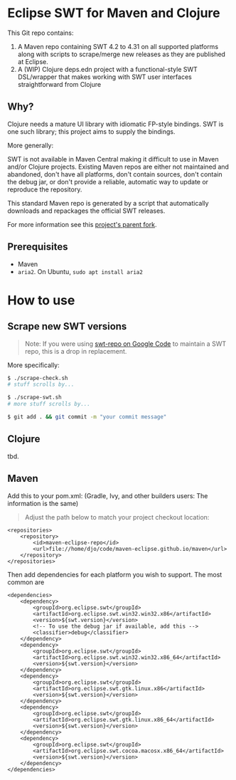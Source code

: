 # Eclipse SWT for Maven and Clojure

This Git repo contains:

1.  A Maven repo containing SWT 4.2 to 4.31 on all supported platforms along with scripts to scrape/merge new releases as they are published at Eclipse.
2.  A (WIP) Clojure deps.edn project with a functional-style SWT DSL/wrapper that makes working with SWT user interfaces straightforward from Clojure

## Why?

Clojure needs a mature UI library with idiomatic FP-style bindings.  SWT is one such library; this project aims to supply the bindings.

More generally:

SWT is not available in Maven Central making it difficult to use in Maven and/or Clojure projects. Existing Maven repos are either not maintained and abandoned, don't have all platforms, don't contain sources, don't contain the debug jar, or don't provide a reliable, automatic way to update or reproduce the repository.  

This standard Maven repo is generated by a script that automatically downloads and repackages the official SWT releases.

For more information see this [project's parent fork](https://github.com/maven-eclipse/maven-eclipse.github.io/).

## Prerequisites

*  Maven
*  `aria2`.  On Ubuntu, `sudo apt install aria2`

# How to use

## Scrape new SWT versions

> Note: If you were using [swt-repo on Google Code](http://code.google.com/p/swt-repo/) to maintain a SWT repo, this is a drop in replacement.

More specifically:

```bash
$ ./scrape-check.sh
# stuff scrolls by...

$ ./scrape-swt.sh
# more stuff scrolls by...

$ git add . && git commit -m "your commit message"
```

## Clojure

tbd.

## Maven

Add this to your pom.xml: (Gradle, Ivy, and other builders users: The information is the same)

> Adjust the path below to match your project checkout location:

```
<repositories>
	<repository>
		<id>maven-eclipse-repo</id>
		<url>file://home/djo/code/maven-eclipse.github.io/maven</url>
	</repository>
</repositories>
```

Then add dependencies for each platform you wish to support. The most common are

```
<dependencies>
	<dependency>
		<groupId>org.eclipse.swt</groupId>
		<artifactId>org.eclipse.swt.win32.win32.x86</artifactId>
		<version>${swt.version}</version>
		<!-- To use the debug jar if available, add this -->
		<classifier>debug</classifier>
	</dependency>
	<dependency>
		<groupId>org.eclipse.swt</groupId>
		<artifactId>org.eclipse.swt.win32.win32.x86_64</artifactId>
		<version>${swt.version}</version>
	</dependency>
	<dependency>
		<groupId>org.eclipse.swt</groupId>
		<artifactId>org.eclipse.swt.gtk.linux.x86</artifactId>
		<version>${swt.version}</version>
	</dependency>
	<dependency>
		<groupId>org.eclipse.swt</groupId>
		<artifactId>org.eclipse.swt.gtk.linux.x86_64</artifactId>
		<version>${swt.version}</version>
	</dependency>
	<dependency>
		<groupId>org.eclipse.swt</groupId>
		<artifactId>org.eclipse.swt.cocoa.macosx.x86_64</artifactId>
		<version>${swt.version}</version>
	</dependency>
</dependencies>
```
